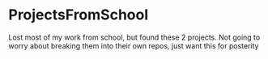 # ProjectsFromSchool
Lost most of my work from school, but found these 2 projects. Not going to worry about breaking them into their own repos, just want this for posterity
